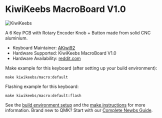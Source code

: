 # KiwiKeebs MacroBoard V1.0

![KiwiKeebs](https://kiwikeebs.co.uk/wp-content/themes/storefront-child-theme-master/images/kiwikeebs-logo.svg)

A 6 Key PCB with Rotary Encoder Knob + Button made from solid CNC aluminium.

* Keyboard Maintainer: [AKiwi92](https://github.com/akiwi92)
* Hardware Supported: KiwiKeebs MacroBoard V1.0
* Hardware Availability: [reddit.com](https://www.reddit.com/r/mechmarket/comments/ibijrd/ic_kiwikeebs_6key_macroboard_rotary_encoder_diy/)

Make example for this keyboard (after setting up your build environment):

    make kiwikeebs/macro:default

Flashing example for this keyboard:

    make kiwikeebs/macro:default:flash

See the [build environment setup](https://docs.qmk.fm/#/getting_started_build_tools) and the [make instructions](https://docs.qmk.fm/#/getting_started_make_guide) for more information. Brand new to QMK? Start with our [Complete Newbs Guide](https://docs.qmk.fm/#/newbs).
